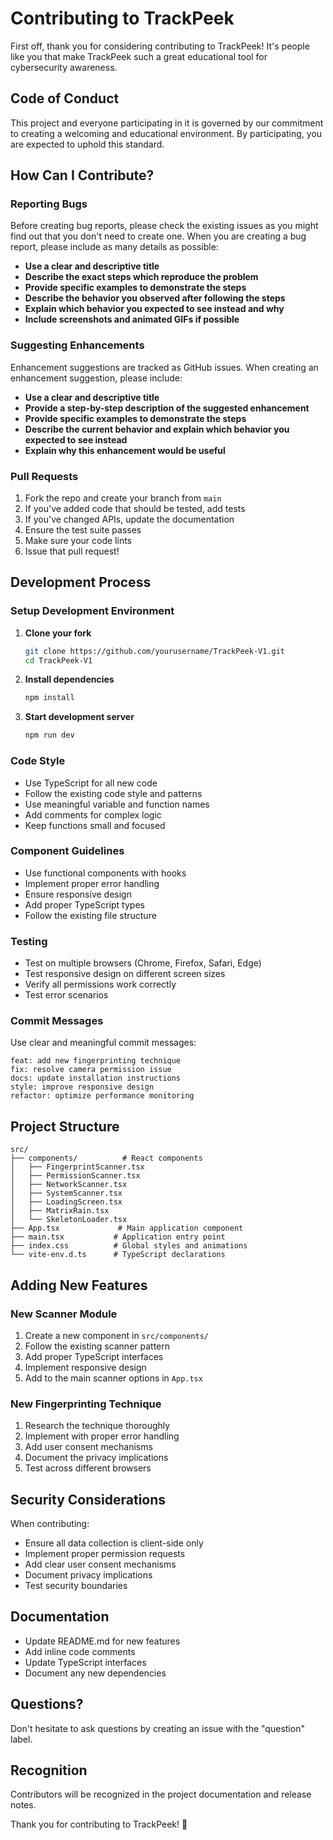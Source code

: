 # Contributing to TrackPeek

First off, thank you for considering contributing to TrackPeek! It's people like you that make TrackPeek such a great educational tool for cybersecurity awareness.

## Code of Conduct

This project and everyone participating in it is governed by our commitment to creating a welcoming and educational environment. By participating, you are expected to uphold this standard.

## How Can I Contribute?

### Reporting Bugs

Before creating bug reports, please check the existing issues as you might find out that you don't need to create one. When you are creating a bug report, please include as many details as possible:

- **Use a clear and descriptive title**
- **Describe the exact steps which reproduce the problem**
- **Provide specific examples to demonstrate the steps**
- **Describe the behavior you observed after following the steps**
- **Explain which behavior you expected to see instead and why**
- **Include screenshots and animated GIFs if possible**

### Suggesting Enhancements

Enhancement suggestions are tracked as GitHub issues. When creating an enhancement suggestion, please include:

- **Use a clear and descriptive title**
- **Provide a step-by-step description of the suggested enhancement**
- **Provide specific examples to demonstrate the steps**
- **Describe the current behavior and explain which behavior you expected to see instead**
- **Explain why this enhancement would be useful**

### Pull Requests

1. Fork the repo and create your branch from `main`
2. If you've added code that should be tested, add tests
3. If you've changed APIs, update the documentation
4. Ensure the test suite passes
5. Make sure your code lints
6. Issue that pull request!

## Development Process

### Setup Development Environment

1. **Clone your fork**
   ```bash
   git clone https://github.com/yourusername/TrackPeek-V1.git
   cd TrackPeek-V1
   ```

2. **Install dependencies**
   ```bash
   npm install
   ```

3. **Start development server**
   ```bash
   npm run dev
   ```

### Code Style

- Use TypeScript for all new code
- Follow the existing code style and patterns
- Use meaningful variable and function names
- Add comments for complex logic
- Keep functions small and focused

### Component Guidelines

- Use functional components with hooks
- Implement proper error handling
- Ensure responsive design
- Add proper TypeScript types
- Follow the existing file structure

### Testing

- Test on multiple browsers (Chrome, Firefox, Safari, Edge)
- Test responsive design on different screen sizes
- Verify all permissions work correctly
- Test error scenarios

### Commit Messages

Use clear and meaningful commit messages:

```
feat: add new fingerprinting technique
fix: resolve camera permission issue
docs: update installation instructions
style: improve responsive design
refactor: optimize performance monitoring
```

## Project Structure

```
src/
├── components/          # React components
│   ├── FingerprintScanner.tsx
│   ├── PermissionScanner.tsx
│   ├── NetworkScanner.tsx
│   ├── SystemScanner.tsx
│   ├── LoadingScreen.tsx
│   ├── MatrixRain.tsx
│   └── SkeletonLoader.tsx
├── App.tsx             # Main application component
├── main.tsx           # Application entry point
├── index.css          # Global styles and animations
└── vite-env.d.ts      # TypeScript declarations
```

## Adding New Features

### New Scanner Module

1. Create a new component in `src/components/`
2. Follow the existing scanner pattern
3. Add proper TypeScript interfaces
4. Implement responsive design
5. Add to the main scanner options in `App.tsx`

### New Fingerprinting Technique

1. Research the technique thoroughly
2. Implement with proper error handling
3. Add user consent mechanisms
4. Document the privacy implications
5. Test across different browsers

## Security Considerations

When contributing:

- Ensure all data collection is client-side only
- Implement proper permission requests
- Add clear user consent mechanisms
- Document privacy implications
- Test security boundaries

## Documentation

- Update README.md for new features
- Add inline code comments
- Update TypeScript interfaces
- Document any new dependencies

## Questions?

Don't hesitate to ask questions by creating an issue with the "question" label.

## Recognition

Contributors will be recognized in the project documentation and release notes.

Thank you for contributing to TrackPeek! 🚀